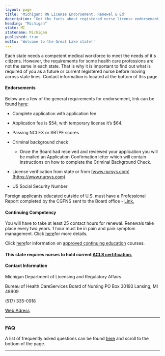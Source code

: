 ```yaml
---
layout: page
title: 'Michigan: RN License Endorsement, Renewal & Ed'
description: "Get the facts about registered nurse license endorsement, renewal, and continuing education in Michigan. Maintain your nursing credentials with ease.\r"
heading: "Michigan"
state: MI
statename: Michigan
published: true
motto: 'Welcome to the Great Lake state!'
---
```


Each state needs a competent medical workforce to meet the needs of it's
citizens. However, the requirements for some health care professions are
not the same in each state. That is why it is important to find out what
is required of you as a future or current registered nurse before moving
across state lines. Contact information is located at the bottom of this
page.

#### Endorsements

Below are a few of the general requirements for endorsement, link can be
found
[here](https://www.michigan.gov/documents/lara/Nursing_517651_7.pdf):

-   Complete application with application fee

-   Application fee is \$54, with temporary license it’s \$64.

-   Passing NCLEX or SBTPE scores

-   Criminal background check

    -   Once the Board had received and reviewed your application you
        will be mailed an Application Confirmation letter which will
        contain instructions on how to complete the Criminal Background
        Check.

-   License verification from state or from
    [www.nursys.com](https://www.nursys.com)

-   US Social Security Number

Foreign applicants educated outside of U.S. must have a Professional
Report completed by the CGFNS sent to the Board office -
[Link.](https://www.cgfns.org/)

#### Continuing Competency

You will have to take at least 25 contact hours for renewal. Renewals
take place every two years. 1 hour must be in pain and pain symptom
management. Click
[here](https://www.Michigan.gov/documents/lara/LARA_Nursing_CE_Brochure_5-11_376431_7.pdf)for
more details.

Click
[here](https://www.michigan.gov/mdhhs/0,5885,7-339-73970_5093_28508-326590--,00.html)for
information on [approved continuing
education](https://www.michigan.gov/mdhhs/0,5885,7-339-73970_5093_28508-326590--,00.html)
courses.

#### This state requires nurses to hold current [ACLS certification.](https://www.acls.net/michigan-acls-pals-bls.htm)

#### Contact Information

Michigan Department of Licensing and Regulatory Affairs

Bureau of Health CareServices
Board of Nursing
PO Box 30193
Lansing, MI 48909

​(517) 335-0918

[Web
Adress](https://www.michigan.gov/lara/0,4601,7-154-72600_72603_27529_27542---,00.html)

* * * * *

### FAQ

A list of frequently asked questions can be found
[here](https://www.michigan.gov/lara/0,4601,7-154-35299_63294_27529_27542---,00.html)
and scroll to the bottom of the page.

* * * * *
